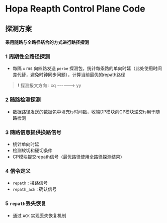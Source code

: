 # Hopa Reapth Control Plane Code

## 探测方案

#### 采用随路与全路径结合的方式进行路径探测

### 1  **周期性全路径探测**
   - 每隔 `x` ms 向四路发送 `perbe` 探测包，统计每条路的单向时延（此处使用时间差代替，避免时钟同步问题），计算当前最优的repath路径

> **!** 探测报文方向 : cq ------> yy

### 2  **随路检测探测**
   - 数据路径发送的数据包中填充ts时间戳，收端DP模块向CP模块递交ts用于随路检测

### 3  **随路信息提供换路信号**
   - 统计单向时延
   - 检测软切和硬切条件
   - CP模块提交repath信号（最优路径使用全路径探测结果）

### 4  **信令定义**
   - `repath` : 换路信号
   - `repath_ack` : 确认信号

### 5  **`repath`丢失恢复**
   - 通过 `ACK` 实现丢失恢复机制